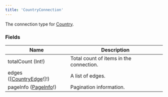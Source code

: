 ```yaml
---
title: 'CountryConnection'
---
```


The connection type for [Country](./country.md).

### Fields

| Name                                         | Description                             |
| -------------------------------------------- | --------------------------------------- |
| totalCount (Int!)                            | Total count of items in the connection. |
| edges ([[CountryEdge](./country-edge.md)!]!) | A list of edges.                        |
| pageInfo ([PageInfo](./page-info.md)!)       | Pagination information.                 |
